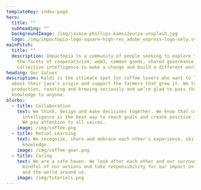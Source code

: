 ```yaml
---
templateKey: index-page
hero:
  title: ""
  subheading: ""
  backgroundImage: /img/jaimie-phillips-kamss2eucza-unsplash.jpg
  logo: /img/impactopia-logo-square-high-res_adobe_express-logo-only.svg
mainPitch:
  title: ""
  description: Impactopia is a community of people seeking to explore together all
    the facets of cooperativism, web3, common goods, shared governance, and
    collective intelligence to make a change and build a different world.
heading: Our Values
description: Kaldi is the ultimate spot for coffee lovers who want to learn
  about their java’s origin and support the farmers that grew it. We take coffee
  production, roasting and brewing seriously and we’re glad to pass that
  knowledge to anyone.
blurbs:
  - title: Collaboration
    text: We think, design and make decisions together. We know that collective
      intelligence is the best way to reach goals and create positive impacts.
      We pay attention to all voices.
    image: /img/coffee.png
  - title: Mutual Learning
    text: We recognise, share and embrace each other's experience, skills and
      knowledge.
    image: /img/coffee-gear.png
  - title: Caring
    text: We are a safe haven. We look after each other and our surroundings. We are
      mindful of our actions and take responsibility for our impact on others
      and the world around us.
    image: /img/tutorials.png
---
```

